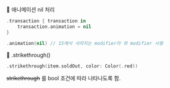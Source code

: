 
🥐 애니메이션 nil 처리 
```swift
.transaction { transaction in
    transaction.animation = nil
}

.animation(nil) // 15에서 사라지는 modifier라 위 modifier 사용
```
  
🥐 .strikethrough()
```swift
.strikethrough(item.soldOut, color: Color(.red))
```

<s>strikethrough</s> 를 bool 조건에 따라 나타나도록 함. 
